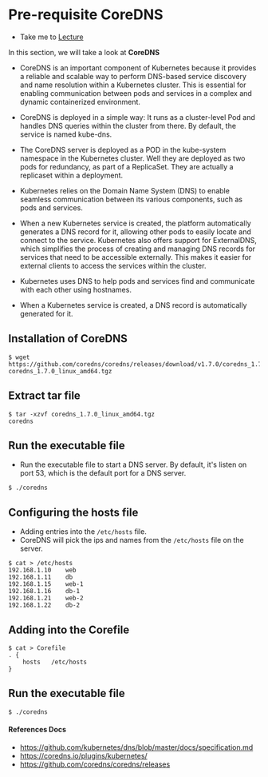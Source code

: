 # Pre-requisite CoreDNS

  - Take me to [Lecture](https://kodekloud.com/topic/prerequisite-coredns/)

In this section, we will take a look at **CoreDNS**
- CoreDNS is an important component of Kubernetes because it provides a reliable and scalable way to perform DNS-based service discovery and name resolution within a Kubernetes cluster. This is essential for enabling communication between pods and services in a complex and dynamic containerized environment.
- CoreDNS is deployed in a simple way: It runs as a cluster-level Pod and handles DNS queries within the cluster from there. By default, the service is named kube-dns.
- The CoreDNS server is deployed as a POD in the kube-system namespace in the Kubernetes cluster. Well they are deployed as two pods for redundancy, as part of a ReplicaSet. They are actually a replicaset within a deployment.
  
- Kubernetes relies on the Domain Name System (DNS) to enable seamless communication between its various components, such as pods and services.
- When a new Kubernetes service is created, the platform automatically generates a DNS record for it, allowing other pods to easily locate and connect to the service. Kubernetes also offers support for ExternalDNS, which simplifies the process of creating and managing DNS records for services that need to be accessible externally. This makes it easier for external clients to access the services within the cluster.
- Kubernetes uses DNS to help pods and services find and communicate with each other using hostnames.
- When a Kubernetes service is created, a DNS record is automatically generated for it.

## Installation of CoreDNS

```
$ wget https://github.com/coredns/coredns/releases/download/v1.7.0/coredns_1.7.0_linux_amd64.tgz
coredns_1.7.0_linux_amd64.tgz

```

## Extract tar file

```
$ tar -xzvf coredns_1.7.0_linux_amd64.tgz
coredns
```

## Run the executable file

- Run the executable file to start a DNS server. By default, it's listen on port 53, which is the default port for a DNS server.

```
$ ./coredns

```

## Configuring the hosts file

- Adding entries into the `/etc/hosts` file.
- CoreDNS will pick the ips and names from the `/etc/hosts` file on the server.

```
$ cat > /etc/hosts
192.168.1.10    web
192.168.1.11    db
192.168.1.15    web-1
192.168.1.16    db-1
192.168.1.21    web-2
192.168.1.22    db-2
```

## Adding into the Corefile

```
$ cat > Corefile
. {
	hosts   /etc/hosts
}

```

## Run the executable file

```
$ ./coredns

```


#### References Docs

- https://github.com/kubernetes/dns/blob/master/docs/specification.md
- https://coredns.io/plugins/kubernetes/
- https://github.com/coredns/coredns/releases
